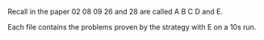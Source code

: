 Recall in the paper 02 08 09 26 and 28 are called A B C D and E.

Each file contains the problems proven by the strategy with E on a 10s run.  
